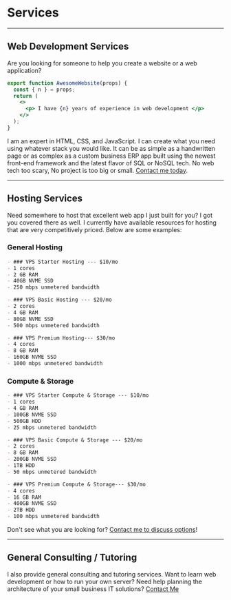 # Services

---

## Web Development Services

Are you looking for someone to help you create a website or a web application?

```jsx
export function AwesomeWebsite(props) {
  const { n } = props;
  return (
    <>
      <p> I have {n} years of experience in web development </p>
    </>
  );
}
```

I am an expert in HTML, CSS, and JavaScript. I can create what you need using whatever stack you would like. It can be as simple as a handwritten page or as complex as a custom business ERP app built using the newest front-end framework and the latest flavor of SQL or NoSQL tech. No web tech too scary, No project is too big or small. [Contact me today](/contact).

---

## Hosting Services

Need somewhere to host that excellent web app I just built for you? I got you covered there as well. I currently have available resources for hosting that are very competitively priced. Below are some examples:

### General Hosting

```markdown
- ### VPS Starter Hosting --- $10/mo
- 1 cores
- 2 GB RAM
- 40GB NVME SSD
- 250 mbps unmetered bandwidth
```

```markdown
- ### VPS Basic Hosting --- $20/mo
- 2 cores
- 4 GB RAM
- 80GB NVME SSD
- 500 mbps unmetered bandwidth
```

```markdown
- ### VPS Premium Hosting--- $30/mo
- 4 cores
- 8 GB RAM
- 160GB NVME SSD
- 1000 mbps unmetered bandwidth
```

### Compute & Storage

```markdown
- ### VPS Starter Compute & Storage --- $10/mo
- 1 cores
- 4 GB RAM
- 100GB NVME SSD
- 500GB HDD
- 25 mbps unmetered bandwidth
```

```markdown
- ### VPS Basic Compute & Storage --- $20/mo
- 2 cores
- 8 GB RAM
- 200GB NVME SSD
- 1TB HDD
- 50 mbps unmetered bandwidth
```

```markdown
- ### VPS Premium Compute & Storage--- $30/mo
- 4 cores
- 16 GB RAM
- 400GB NVME SSD
- 2TB HDD
- 100 mbps unmetered bandwidth
```

Don't see what you are looking for? [Contact me to discuss options](/contact)!

---

## General Consulting / Tutoring

I also provide general consulting and tutoring services. Want to learn web development or how to run your own server? Need help planning the architecture of your small business IT solutions? [Contact Me](/contact)
